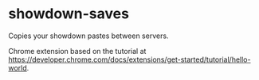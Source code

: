 # showdown-saves

Copies your showdown pastes between servers.

Chrome extension based on the tutorial at <https://developer.chrome.com/docs/extensions/get-started/tutorial/hello-world>.
